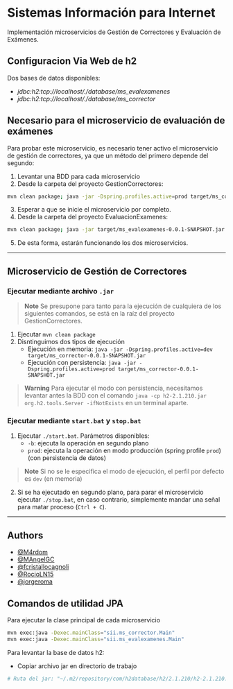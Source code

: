 
# Sistemas Información para Internet

Implementación microservicios de Gestión de Correctores y Evaluación de Exámenes.
## Configuracion Via Web de h2
Dos bases de datos disponibles:
- *jdbc:h2:tcp://localhost/./database/ms_evalexamenes*
- *jdbc:h2:tcp://localhost/./database/ms_corrector*
## Necesario para el microservicio de evaluación de exámenes
Para probar este microservicio, es necesario tener activo el microservicio de gestión de correctores, ya que un método del primero depende del segundo:
1. Levantar una BDD para cada microservicio
2. Desde la carpeta del proyecto GestionCorrectores: 
```bash
mvn clean package; java -jar -Dspring.profiles.active=prod target/ms_corrector-0.0.1-SNAPSHOT.jar
```
3. Esperar a que se inicie el microservicio por completo.
4. Desde la carpeta del proyecto EvaluacionExamenes: 
```bash 
mvn clean package; java -jar target/ms_evalexamenes-0.0.1-SNAPSHOT.jar
```
5. De esta forma, estarán funcionando los dos microservicios.
- - -
## Microservicio de Gestión de Correctores
### Ejecutar mediante archivo `.jar`

> **Note**
> Se presupone para tanto para la ejecución de cualquiera de los siguientes comandos, se está en la raíz del proyecto GestionCorrectores.
1. Ejecutar `mvn clean package`
2. Disntinguimos dos tipos de ejecución
    - Ejecución en memoria: `java -jar -Dspring.profiles.active=dev target/ms_corrector-0.0.1-SNAPSHOT.jar`
    - Ejecución con persistencia: `java -jar -Dspring.profiles.active=prod target/ms_corrector-0.0.1-SNAPSHOT.jar`
> **Warning**
> Para ejecutar el modo con persistencia, necesitamos levantar antes la BDD con el comando `java -cp h2-2.1.210.jar org.h2.tools.Server -ifNotExists` en un terminal aparte.

### Ejecutar mediante `start.bat` y `stop.bat`
1. Ejecutar `./start.bat`. Parámetros disponibles:
    - `-b`: ejecuta la operación en segundo plano
    - `prod`: ejecuta la operación en modo producción (spring profile `prod`) (con persistencia de datos)
> **Note**
> Si no se le especifica el modo de ejecución, el perfil por defecto es `dev` (en memoria)
2. Si se ha ejecutado en segundo plano, para parar el microservicio ejecutar `./stop.bat`, en caso contrario, simplemente mandar una señal para matar proceso (`Ctrl + C`).
- - -
## Authors

- [@M4rdom](https://www.github.com/M4rdom)
- [@MAngelGC](https://www.github.com/MAngelGC)
- [@fcristallocagnoli](https://www.github.com/fcristallocagnoli)
- [@RocioLN15](https://github.com/RocioLN15)
- [@jorgeroma](https://github.com/jorgeroma)

## Comandos de utilidad JPA

Para ejecutar la clase principal de cada microservicio
```bash
mvn exec:java -Dexec.mainClass="sii.ms_corrector.Main"
mvn exec:java -Dexec.mainClass="sii.ms_evalexamenes.Main"
```

Para levantar la base de datos h2:
- Copiar archivo jar en directorio de trabajo
```bash
# Ruta del jar: "~/.m2/repository/com/h2database/h2/2.1.210/h2-2.1.210.jar"
```
